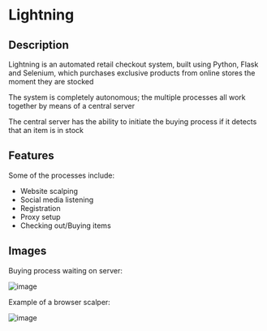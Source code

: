 # Lightning

## Description
Lightning is an automated retail checkout system, built using Python, Flask and Selenium, which purchases exclusive products from online stores the moment they are stocked

The system is completely autonomous; the multiple processes all work together by means of a central server

The central server has the ability to initiate the buying process if it detects that an item is in stock


## Features
Some of the processes include:
* Website scalping
* Social media listening
* Registration
* Proxy setup
* Checking out/Buying items


## Images
Buying process waiting on server:

![image](https://user-images.githubusercontent.com/35306464/143794937-d661003f-7ad0-4bbc-a43b-30ffc21ab8f0.png)

Example of a browser scalper:

![image](https://user-images.githubusercontent.com/35306464/143795058-dd3d4837-7644-4ceb-b358-a546d962ab04.png)


